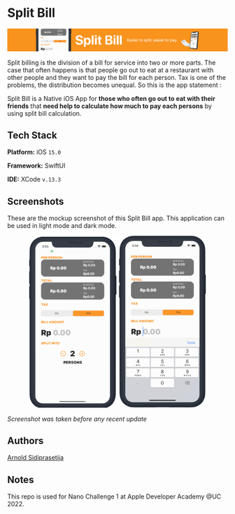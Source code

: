 
# Split Bill

<p align="center">
  <img src="./images/2900x300.png"/>
</p>


Split billing is the division of a bill for service into two or more parts.
The case that often happens is that people go out to eat at a restaurant with other people and they want to pay the bill for each person. Tax is one of the problems, the distribution becomes unequal. So this is the app statement :

Split Bill is a Native iOS App
for **those who often go out to eat with their friends**
that **need help to calculate how much to pay each persons**
by using split bill calculation.


## Tech Stack

**Platform:** iOS ``15.0``

**Framework:** SwiftUI

**IDE:** XCode ``v.13.3``


## Screenshots
These are the mockup screenshot of this Split Bill app. This application can be used in light mode and dark mode.
<p align=center>
<img src="./images/mockup%20home.png" width=200/> <img src="./images/mockup%20home%20with%20key.png" width=200/>
</p>

*Screenshot was taken before any recent update*


## Authors

[Arnold Sidiprasetija](https://github.com/Arnolds18)


## Notes

This repo is used for Nano Challenge 1 at Apple Developer Academy @UC 2022.


